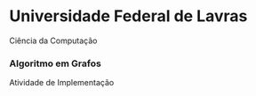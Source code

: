 # Universidade Federal de Lavras
Ciência da Computação

### Algoritmo em Grafos
Atividade de Implementação
